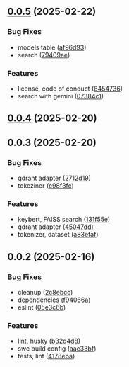 ## [0.0.5](https://github.com/cmmvio/cmmv-ai/compare/v0.0.4...v0.0.5) (2025-02-22)


### Bug Fixes

* models table ([af96d93](https://github.com/cmmvio/cmmv-ai/commit/af96d93cce6ea94728d80bc8693a8a5dd65d6d63))
* search ([79409ae](https://github.com/cmmvio/cmmv-ai/commit/79409ae5db1a032c577b91db3577e01755962b44))


### Features

* license, code of conduct ([8454736](https://github.com/cmmvio/cmmv-ai/commit/845473619eff335e932dbc9d1872b86a6b1005a2))
* search with gemini ([07384c1](https://github.com/cmmvio/cmmv-ai/commit/07384c19ee50003266a738f8cb53dcf6fa87d7c7))



## [0.0.4](https://github.com/cmmvio/cmmv-ai/compare/v0.0.3...v0.0.4) (2025-02-20)



## 0.0.3 (2025-02-20)


### Bug Fixes

* qdrant adapter ([2712d19](https://github.com/cmmvio/cmmv-ai/commit/2712d19e756e0afb362d49d2a3043e96ce24ca33))
* tokeziner ([c98f3fc](https://github.com/cmmvio/cmmv-ai/commit/c98f3fcdf97728d675c5508efd7260cc60bfc45d))


### Features

* keybert, FAISS search ([131f55e](https://github.com/cmmvio/cmmv-ai/commit/131f55e8d83312c7c6b20f8bd9d05a3851e748f5))
* qdrant adapter ([45047dd](https://github.com/cmmvio/cmmv-ai/commit/45047dd97ebcb77fcd019f7b12de03b068e1669b))
* tokenizer, dataset ([a83efaf](https://github.com/cmmvio/cmmv-ai/commit/a83efaf44b0269a940fd85e041a2b3a0f02e68c6))



## 0.0.2 (2025-02-16)


### Bug Fixes

* cleanup ([2c8ebcc](https://github.com/andrehrferreira/typescript-module/commit/2c8ebccbb091e553b6b3b20ca196e265a770c2ec))
* dependencies ([f94066a](https://github.com/andrehrferreira/typescript-module/commit/f94066a5d4c167bd871ad2959a8529bfd1bc75d9))
* eslint ([05e3c6b](https://github.com/andrehrferreira/typescript-module/commit/05e3c6b845f27caceaf025e31a251f531a390770))


### Features

* lint, husky ([b32d4d8](https://github.com/andrehrferreira/typescript-module/commit/b32d4d83ff9d4d1584358ecad3efaa7bbfd6a1b5))
* swc build config ([aac33bf](https://github.com/andrehrferreira/typescript-module/commit/aac33bf4446a1063405b35997c894889903d4541))
* tests, lint ([4178eba](https://github.com/andrehrferreira/typescript-module/commit/4178ebaa7b317cf2826f75bbefc5039557196c46))



